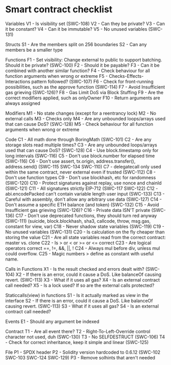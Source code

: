 # Smart contract checklist

Variables
V1 - Is visibility set (SWC-108)
V2 - Can they be private?
V3 - Can it be constant?
V4 - Can it be immutable?
V5 - No unused variables (SWC-131)

Structs
S1 - Are the members split on 256 boundaries
S2 - Can any members be a smaller type

Functions
F1 - Set visibility: Change external to public to support batching. Should it be private? (SWC-100)
F2 - Should it be payable?
F3 - Can it be combined with another similar function?
F4 - Check behaviour for all function arguments when wrong or extreme
F5 - Checks-Effects-Interactions pattern followed? (SWC-107)
F6 - Check for front-running possibilities, such as the approve function (SWC-114)
F7 - Avoid Insufficient gas grieving (SWC-126)?
F8 - Gas Limit DoS via Block Stuffing
F9 - Are the correct modifiers applied, such as onlyOwner
F10 - Return arguments are always assigned

Modifiers
M1 - No state changes (except for a reentrancy lock)
M2 - No external calls
M3 - Checks only
M4 - Are any unbounded loops/arrays used that can cause DoS? (SWC-128)
M5 - Check behaviour for all function arguments when wrong or extreme

Code
C1 - All math done through BoringMath (SWC-101)
C2 - Are any storage slots read multiple times?
C3 - Are any unbounded loops/arrays used that can cause DoS? (SWC-128)
C4 - Use block.timestamp only for long intervals (SWC-116)
C5 - Don't use block.number for elapsed time (SWC-116)
C6 - Don't use assert, tx.origin, address.transfer(), address.send()  (SWC-115 SWC-134 SWC-110)
C7 - delegatecall only used within the same contract, never external even if trusted (SWC-112)
C8 - Don't use function types
C9 - Don't use blockhash, etc for randomness (SWC-120)
C10 - Protect signatures against replay, use nonce and chainId (SWC-121)
C11 - All signatures strictly EIP-712 (SWC-117 SWC-122)
C12 - abi.encodePacked can't contain variable length user input (SWC-133)
C13 - Careful with assembly, don't allow any arbitrary use data (SWC-127)
C14 - Don't assume a specific ETH balance (and token) (SWC-132)
C15 - Avoid Insufficient gas grieving (SWC-126)?
C16 - Private data ISN'T private (SWC-136)
C17 - Don't use deprecated functions, they should turn red anyway (SWC-111)
    (suicide, block.blockhash, sha3, callcode, throw, msg.gas, constant for view, var)
C18 - Never shadow state variables (SWC-119)
C19 - No unused variables (SWC-131)
C20 - Is calculation on the fly cheaper than storing the value
C21 - Are all state variables read from the correct contract: master vs. clone
C22 - Is > or < or >= or <= correct
C23 - Are logical operators correct ==, !=, &&, ||, !
C24 - Always mul before div, unless mul could overflow.
C25 - Magic numbers > define as constant with useful name.

Calls in Functions
X1 - Is the result checked and errors dealt with? (SWC-104)
X2 - If there is an error, could it cause a DoS. Like balanceOf causing revert. (SWC-113)
X3 - What if it uses all gas?
X4 - Is an external contract call needed?
X5 - Is a lock used? If so are the external calls protected?

Staticcalls(view) in functions
S1 - Is it actually marked as view in the interface
S2 - If there is an error, could it cause a DoS. Like balanceOf causing revert. (SWC-113)
S3 - What if it uses all gas?
S4 - Is an external contract call needed?

Events
E1 - Should any argument be indexed

Contract
T1 - Are all event there?
T2 - Right-To-Left-Override control character not used, duh (SWC-130)
T3 - No SELFDESTRUCT (SWC-106)
T4 - Check for correct inheritance, keep it simple and linear (SWC-125)

File
P1 - SPDX header
P2 - Solidity version hardcoded to 0.6.12 (SWC-102 SWC-103 SWC-124 SWC-129)
P3 - Remove solhints that aren't needed

